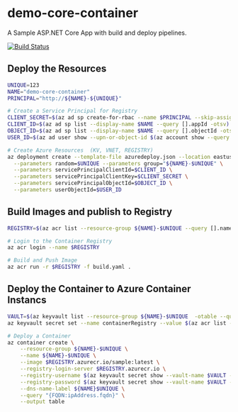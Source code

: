 # demo-core-container

A Sample ASP.NET Core App with build and deploy pipelines.

[![Build Status](https://cloudcodeit.visualstudio.com/DemoStuff/_apis/build/status/danielscholl.demo-core-container)](https://cloudcodeit.visualstudio.com/DemoStuff/_build/latest?definitionId=30)

## Deploy the Resources

```bash
UNIQUE=123
NAME="demo-core-container"
PRINCIPAL="http://${NAME}-${UNIQUE}"

# Create a Service Principal for Registry
CLIENT_SECRET=$(az ad sp create-for-rbac --name $PRINCIPAL --skip-assignment --query password -otsv)
CLIENT_ID=$(az ad sp list --display-name $NAME --query [].appId -otsv)
OBJECT_ID=$(az ad sp list --display-name $NAME --query [].objectId -otsv)
USER_ID=$(az ad user show --upn-or-object-id $(az account show --query user.name -otsv) --query objectId -otsv)

# Create Azure Resources  (KV, VNET, REGISTRY)
az deployment create --template-file azuredeploy.json --location eastus2 \
  --parameters random=$UNIQUE --parameters group="${NAME}-$UNIQUE" \
  --parameters servicePrincipalClientId=$CLIENT_ID \
  --parameters servicePrincipalClientKey=$CLIENT_SECRET \
  --parameters servicePrincipalObjectId=$OBJECT_ID \
  --parameters userObjectId=$USER_ID
```

## Build Images and publish to Registry

```bash
REGISTRY=$(az acr list --resource-group ${NAME}-$UNIQUE --query [].name -otsv)

# Login to the Container Registry
az acr login --name $REGISTRY

# Build and Push Image
az acr run -r $REGISTRY -f build.yaml .
```

## Deploy the Container to Azure Container Instancs

```bash
VAULT=$(az keyvault list --resource-group ${NAME}-$UNIQUE  -otable --query [].name -otsv)
az keyvault secret set --name containerRegistry --value $(az acr list --resource-group ${NAME}-$UNIQUE --query [].loginServer -otsv)

# Deploy a Container
az container create \
    --resource-group ${NAME}-$UNIQUE \
    --name ${NAME}-$UNIQUE \
    --image $REGISTRY.azurecr.io/sample:latest \
    --registry-login-server $REGISTRY.azurecr.io \
    --registry-username $(az keyvault secret show --vault-name $VAULT --name clientId --query value -o tsv) \
    --registry-password $(az keyvault secret show --vault-name $VAULT --name clientSecret --query value -o tsv) \
    --dns-name-label ${NAME}$UNIQUE \
    --query "{FQDN:ipAddress.fqdn}" \
    --output table
```

